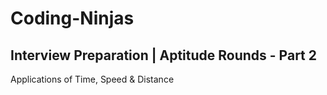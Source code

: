 # Coding-Ninjas

## Interview Preparation | Aptitude Rounds - Part 2

Applications of Time, Speed & Distance
